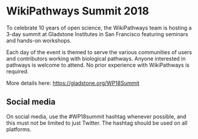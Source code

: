 # WikiPathways Summit 2018

To celebrate 10 years of open science, the WikiPathways team is hosting a 3-day summit at Gladstone Institutes in San Francisco featuring seminars and hands-on workshops.

Each day of the event is themed to serve the various communities of users and contributors working with biological pathways. Anyone interested in pathways is welcome to attend. No prior experience with WikiPathways is required.

More details here: https://gladstone.org/WP18Summit

## Social media

On social media, use the #WP18summit hashtag whenever possible, and this must not be limited to just
Twitter. The hashtag should be used on all platforms.
